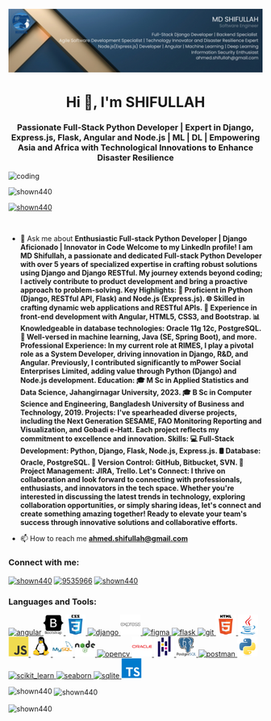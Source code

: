 ![logo](https://github.com/shown440/shown440/blob/main/LinkedIn-Cover(2).png)

<h1 align="center">Hi 👋, I'm SHIFULLAH</h1>
<h3 align="center">Passionate Full-Stack Python Developer | Expert in Django, Express.js, Flask, Angular and Node.js |
    ML | DL | Empowering Asia and Africa with Technological Innovations to Enhance Disaster Resilience</h3>

<img align="center" alt="coding" width="400px" src="https://cdn.dribbble.com/users/926537/screenshots/4502924/python-2.gif">

<p align="left"> <img src="https://komarev.com/ghpvc/?username=shown440&label=Profile%20views&color=0e75b6&style=flat"
        alt="shown440" /> </p>

<p align="left"> <a href="https://github.com/ryo-ma/github-profile-trophy"><img
            src="https://github-profile-trophy.vercel.app/?username=shown440" alt="shown440" /></a> </p>

<p align="left"> <a href="https://twitter.com/" target="blank"><img
            src="https://img.shields.io/twitter/follow/?logo=twitter&style=for-the-badge" alt="" /></a> </p>

- 💬 Ask me about **Enthusiastic Full-stack Python Developer | Django Aficionado | Innovator in Code Welcome to my
LinkedIn profile! I am MD Shifullah, a passionate and dedicated Full-stack Python Developer with over 5 years of
specialized expertise in crafting robust solutions using Django and Django RESTful. My journey extends beyond coding; I
actively contribute to product development and bring a proactive approach to problem-solving. Key Highlights: 🚀
Proficient in Python (Django, RESTful API, Flask) and Node.js (Express.js). 🌐 Skilled in crafting dynamic web
applications and RESTful APIs. 🎨 Experience in front-end development with Angular, HTML5, CSS3, and Bootstrap. 📊
Knowledgeable in database technologies: Oracle 11g 12c, PostgreSQL. 🧠 Well-versed in machine learning, Java (SE, Spring
Boot), and more. Professional Experience: In my current role at RIMES, I play a pivotal role as a System Developer,
driving innovation in Django, R&D, and Angular. Previously, I contributed significantly to mPower Social Enterprises
Limited, adding value through Python (Django) and Node.js development. Education: 🎓 M Sc in Applied Statistics and Data
Science, Jahangirnagar University, 2023. 🎓 B Sc in Computer Science and Engineering, Bangladesh University of Business
and Technology, 2019. Projects: I've spearheaded diverse projects, including the Next Generation SESAME, FAO Monitoring
Reporting and Visualization, and Gobadi e-Hatt. Each project reflects my commitment to excellence and innovation.
Skills: 💻 Full-Stack Development: Python, Django, Flask, Node.js, Express.js. 🛢️ Database: Oracle, PostgreSQL. 🔄
Version Control: GitHub, Bitbucket, SVN. 🚀 Project Management: JIRA, Trello. Let's Connect: I thrive on collaboration
and look forward to connecting with professionals, enthusiasts, and innovators in the tech space. Whether you're
interested in discussing the latest trends in technology, exploring collaboration opportunities, or simply sharing
ideas, let's connect and create something amazing together! Ready to elevate your team's success through innovative
solutions and collaborative efforts.**

- 📫 How to reach me **ahmed.shifullah@gmail.com**

<h3 align="left">Connect with me:</h3>
<p align="left">
    <a href="https://linkedin.com/in/shown440" target="blank"><img align="center"
            src="https://raw.githubusercontent.com/rahuldkjain/github-profile-readme-generator/master/src/images/icons/Social/linked-in-alt.svg"
            alt="shown440" height="50" width="60" /></a>
    <a href="https://stackoverflow.com/users/9535966" target="blank"><img align="center"
            src="https://raw.githubusercontent.com/rahuldkjain/github-profile-readme-generator/master/src/images/icons/Social/stack-overflow.svg"
            alt="9535966" height="30" width="40" /></a>
    <a href="https://www.leetcode.com/shown440" target="blank"><img align="center"
            src="https://raw.githubusercontent.com/rahuldkjain/github-profile-readme-generator/master/src/images/icons/Social/leet-code.svg"
            alt="shown440" height="30" width="40" /></a>
</p>

<h3 align="left">Languages and Tools:</h3>
<p align="left"> 
    <a href="https://angular.io" target="_blank" rel="noreferrer"> <img
            src="https://angular.io/assets/images/logos/angular/angular.svg" alt="angular" width="40" height="40" />
    </a> <a href="https://getbootstrap.com" target="_blank" rel="noreferrer"> <img
            src="https://raw.githubusercontent.com/devicons/devicon/master/icons/bootstrap/bootstrap-plain-wordmark.svg"
            alt="bootstrap" width="40" height="40" /> </a> <a href="https://www.w3schools.com/css/" target="_blank"
        rel="noreferrer"> <img
            src="https://raw.githubusercontent.com/devicons/devicon/master/icons/css3/css3-original-wordmark.svg"
            alt="css3" width="40" height="40" /> </a> <a href="https://www.djangoproject.com/" target="_blank"
        rel="noreferrer"> <img src="https://cdn.worldvectorlogo.com/logos/django.svg" alt="django" width="40"
            height="40" /> </a> <a href="https://expressjs.com" target="_blank" rel="noreferrer"> <img
            src="https://raw.githubusercontent.com/devicons/devicon/master/icons/express/express-original-wordmark.svg"
            alt="express" width="40" height="40" /> </a> <a href="https://www.figma.com/" target="_blank"
        rel="noreferrer"> <img src="https://www.vectorlogo.zone/logos/figma/figma-icon.svg" alt="figma" width="40"
            height="40" /> </a> <a href="https://flask.palletsprojects.com/" target="_blank" rel="noreferrer"> <img
            src="https://www.vectorlogo.zone/logos/pocoo_flask/pocoo_flask-icon.svg" alt="flask" width="40"
            height="40" /> </a> <a href="https://git-scm.com/" target="_blank" rel="noreferrer"> <img
            src="https://www.vectorlogo.zone/logos/git-scm/git-scm-icon.svg" alt="git" width="40" height="40" /> </a> <a
        href="https://www.w3.org/html/" target="_blank" rel="noreferrer"> <img
            src="https://raw.githubusercontent.com/devicons/devicon/master/icons/html5/html5-original-wordmark.svg"
            alt="html5" width="40" height="40" /> </a> <a href="https://www.java.com" target="_blank" rel="noreferrer">
        <img src="https://raw.githubusercontent.com/devicons/devicon/master/icons/java/java-original.svg" alt="java"
            width="40" height="40" /> </a> <a href="https://developer.mozilla.org/en-US/docs/Web/JavaScript"
        target="_blank" rel="noreferrer"> <img
            src="https://raw.githubusercontent.com/devicons/devicon/master/icons/javascript/javascript-original.svg"
            alt="javascript" width="40" height="40" /> </a> <a href="https://www.linux.org/" target="_blank"
        rel="noreferrer"> <img
            src="https://raw.githubusercontent.com/devicons/devicon/master/icons/linux/linux-original.svg" alt="linux"
            width="40" height="40" /> </a> <a href="https://www.mysql.com/" target="_blank" rel="noreferrer"> <img
            src="https://raw.githubusercontent.com/devicons/devicon/master/icons/mysql/mysql-original-wordmark.svg"
            alt="mysql" width="40" height="40" /> </a> <a href="https://nodejs.org" target="_blank" rel="noreferrer">
        <img src="https://raw.githubusercontent.com/devicons/devicon/master/icons/nodejs/nodejs-original-wordmark.svg"
            alt="nodejs" width="40" height="40" /> </a> <a href="https://opencv.org/" target="_blank" rel="noreferrer">
        <img src="https://www.vectorlogo.zone/logos/opencv/opencv-icon.svg" alt="opencv" width="40" height="40" /> </a>
    <a href="https://www.oracle.com/" target="_blank" rel="noreferrer"> <img
            src="https://raw.githubusercontent.com/devicons/devicon/master/icons/oracle/oracle-original.svg"
            alt="oracle" width="40" height="40" /> </a> <a href="https://pandas.pydata.org/" target="_blank"
        rel="noreferrer"> <img
            src="https://raw.githubusercontent.com/devicons/devicon/2ae2a900d2f041da66e950e4d48052658d850630/icons/pandas/pandas-original.svg"
            alt="pandas" width="40" height="40" /> </a> <a href="https://www.postgresql.org" target="_blank"
        rel="noreferrer"> <img
            src="https://raw.githubusercontent.com/devicons/devicon/master/icons/postgresql/postgresql-original-wordmark.svg"
            alt="postgresql" width="40" height="40" /> </a> <a href="https://postman.com" target="_blank"
        rel="noreferrer"> <img src="https://www.vectorlogo.zone/logos/getpostman/getpostman-icon.svg" alt="postman"
            width="40" height="40" /> </a> <a href="https://www.python.org" target="_blank" rel="noreferrer"> <img
            src="https://raw.githubusercontent.com/devicons/devicon/master/icons/python/python-original.svg"
            alt="python" width="40" height="40" /> </a> <a href="https://scikit-learn.org/" target="_blank"
        rel="noreferrer"> <img src="https://upload.wikimedia.org/wikipedia/commons/0/05/Scikit_learn_logo_small.svg"
            alt="scikit_learn" width="40" height="40" /> </a> <a href="https://seaborn.pydata.org/" target="_blank"
        rel="noreferrer"> <img src="https://seaborn.pydata.org/_images/logo-mark-lightbg.svg" alt="seaborn" width="40"
            height="40" /> </a> <a href="https://www.sqlite.org/" target="_blank" rel="noreferrer"> <img
            src="https://www.vectorlogo.zone/logos/sqlite/sqlite-icon.svg" alt="sqlite" width="40" height="40" /> </a>
    <a href="https://www.typescriptlang.org/" target="_blank" rel="noreferrer"> <img
            src="https://raw.githubusercontent.com/devicons/devicon/master/icons/typescript/typescript-original.svg"
            alt="typescript" width="40" height="40" /> </a> 
</p>

<p><img align="left"
        src="https://github-readme-stats.vercel.app/api/top-langs?username=shown440&show_icons=true&locale=en&layout=compact"
        alt="shown440" />
</p>

<p>&nbsp;<img align="center"
        src="https://github-readme-stats.vercel.app/api?username=shown440&show_icons=true&locale=en" alt="shown440" />
</p>

<p><img align="center" src="https://github-readme-streak-stats.herokuapp.com/?user=shown440&" alt="shown440" /></p>
